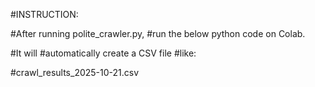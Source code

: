 #INSTRUCTION:

#After running polite_crawler.py, 
#run the below python code on Colab.


#It will #automatically create a CSV file #like:

#crawl_results_2025-10-21.csv
